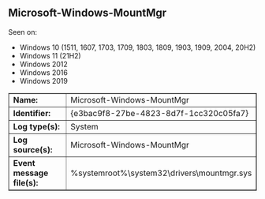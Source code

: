 ## Microsoft-Windows-MountMgr

Seen on:
* Windows 10 (1511, 1607, 1703, 1709, 1803, 1809, 1903, 1909, 2004, 20H2)
* Windows 11 (21H2)
* Windows 2012
* Windows 2016
* Windows 2019

<table border="1" class="docutils">
  <tbody>
    <tr>
      <td><b>Name:</b></td>
      <td>Microsoft-Windows-MountMgr</td>
    </tr>
    <tr>
      <td><b>Identifier:</b></td>
      <td>{e3bac9f8-27be-4823-8d7f-1cc320c05fa7}</td>
    </tr>
    <tr>
      <td><b>Log type(s):</b></td>
      <td>System</td>
    </tr>
    <tr>
      <td><b>Log source(s):</b></td>
      <td>Microsoft-Windows-MountMgr</td>
    </tr>
    <tr>
      <td><b>Event message file(s):</b></td>
      <td>%systemroot%\system32\drivers\mountmgr.sys</td>
    </tr>
  </tbody>
</table>

&nbsp;

